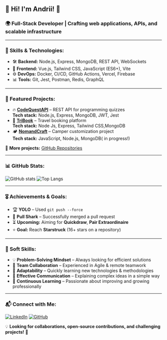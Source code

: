 ## 👋 Hi! I'm Andrii! 🚀
### 🌍 Full-Stack Developer | Crafting web applications, APIs, and scalable infrastructure

---

### 🔧 Skills & Technologies:
- 🛠 **Backend:** Node.js, Express, MongoDB, REST API, WebSockets
- 🎨 **Frontend:** Vue.js, Tailwind CSS, JavaScript (ES6+), Vite
- ⚙ **DevOps:** Docker, CI/CD, GitHub Actions, Vercel, Firebase
- 📊 **Tools:** Git, Jest, Postman, Redis, GraphQL

---

### 🌟 Featured Projects:
- 🔥 **[CodeQuestAPI](https://github.com/IronHack-2024/CodeQuestAPI)** – REST API for programming quizzes  
  **Tech stack:** Node.js, Express, MongoDB, JWT, Jest
- 🎨 **[TriBook](https://github.com/Sharmarandrey/TRIBOOK)** – Travel booking platform  
  **Tech stack:** Node Js, Express,  Tailwind CSS,MongoDB
- 🏕 **[NomandCraft](https://github.com/NomandCraft/nomandcraft-project)** – Camper customization project  
  **Tech stack:** JavaScript, Node.js, MongoDB( in progress!)

📌 **More projects:** [GitHub Repositories](https://github.com/SharmarAndrey?tab=repositories)

---

### 📊 GitHub Stats:
![GitHub stats](https://github-readme-stats.vercel.app/api?username=SharmarAndrey&show_icons=true&theme=dark)
![Top Langs](https://github-readme-stats.vercel.app/api/top-langs/?username=SharmarAndrey&layout=compact&theme=dark)

---

### 🎖 Achievements & Goals:
- 🏆 **YOLO** – Used `git push --force`
- 🦈 **Pull Shark** – Successfully merged a pull request
- ⏳ **Upcoming:** Aiming for **Quickdraw**, **Pair Extraordinaire**
- ⭐ **Goal:** Reach **Starstruck** (16+ stars on a repository)

---

### 🤝 Soft Skills:
- 💡 **Problem-Solving Mindset** – Always looking for efficient solutions
- 🤝 **Team Collaboration** – Experienced in Agile & remote teamwork
- 🎯 **Adaptability** – Quickly learning new technologies & methodologies
- 📢 **Effective Communication** – Explaining complex ideas in a simple way
- 🔄 **Continuous Learning** – Passionate about improving and growing professionally

---


### 📬 Connect with Me:
[![LinkedIn](https://img.shields.io/badge/LinkedIn-0077B5?style=for-the-badge&logo=linkedin&logoColor=white)](https://linkedin.com/in/andrii-sharmar)
[![GitHub](https://img.shields.io/badge/GitHub-181717?style=for-the-badge&logo=github&logoColor=white)](https://github.com/SharmarAndrey)

💡 **Looking for collaborations, open-source contributions, and challenging projects!** 🚀
